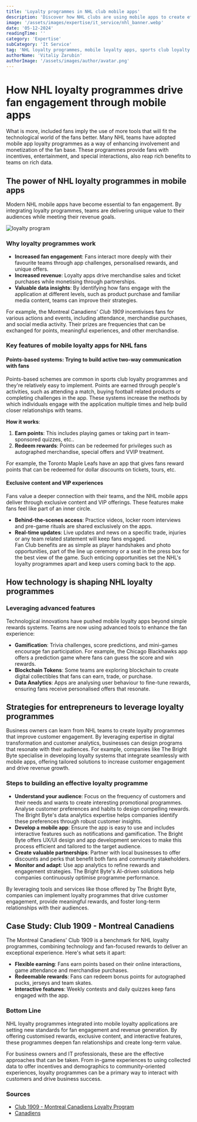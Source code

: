 ```yaml
---
title: 'Loyalty programmes in NHL club mobile apps'
description: 'Discover how NHL clubs are using mobile apps to create effective loyalty programmes that engage fans and build customer loyalty. Learn the key features of successful loyalty solutions.'
image: '/assets/images/expertise/it_service/nhl_banner.webp'
date: '05-12-2024'
readingTime: ''
category: 'Expertise'
subCategory: 'It Service'
tag: 'NHL loyalty programmes, mobile loyalty apps, sports club loyalty programmes, NHL mobile apps'
authorName: 'Vitaliy Zarubin'
authorImage: '/assets/images/author/avatar.png'
---
```


# How NHL loyalty programmes drive fan engagement through mobile apps

What is more, included fans imply the use of more tools that will fit the technological world of the fans better. Many NHL teams have adopted mobile app loyalty programmes as a way of enhancing involvement and monetization of the fan base. These programmes provide fans with incentives, entertainment, and special interactions, also reap rich benefits to teams on rich data.

## The power of NHL loyalty programmes in mobile apps

Modern NHL mobile apps have become essential to fan engagement. By integrating loyalty programmes, teams are delivering unique value to their audiences while meeting their revenue goals.

![loyalty program](https://imgur.com/XCvlMXa.jpg)

### Why loyalty programmes work
- **Increased fan engagement**: Fans interact more deeply with their favourite teams through app challenges, personalised rewards, and unique offers.  
- **Increased revenue**: Loyalty apps drive merchandise sales and ticket purchases while monetising through partnerships.  
- **Valuable data insights**: By identifying how fans engage with the application at different levels, such as product purchase and familiar media content, teams can improve their strategies.  

For example, the Montreal Canadiens' *Club 1909* incentivises fans for various actions and events, including attendance, merchandise purchases, and social media activity. Their prizes are frequencies that can be exchanged for points, meaningful experiences, and other merchandise.

### Key features of mobile loyalty apps for NHL fans

#### Points-based systems: Trying to build active two-way communication with fans

Points-based schemes are common in sports club loyalty programmes and they're relatively easy to implement. Points are earned through people's activities, such as attending a match, buying football related products or completing challenges in the app. These systems increase the methods by which individuals engage with the application multiple times and help build closer relationships with teams.

**How it works**:  
1. **Earn points**: This includes playing games or taking part in team-sponsored quizzes, etc..  
2. **Redeem rewards**: Points can be redeemed for privileges such as autographed merchandise, special offers and VVIP treatment.  

For example, the Toronto Maple Leafs have an app that gives fans reward points that can be redeemed for dollar discounts on tickets, tours, etc.

#### Exclusive content and VIP experiences

Fans value a deeper connection with their teams, and the NHL mobile apps deliver through exclusive content and VIP offerings. These features make fans feel like part of an inner circle.

- **Behind-the-scenes access**: Practice videos, locker room interviews and pre-game rituals are shared exclusively on the apps.  
- **Real-time updates**: Live updates and news on a specific trade, injuries or any team related statement will keep fans engaged.  
Fan Club benefits are as simple as player handshakes and photo opportunities, part of the line up ceremony or a seat in the press box for the best view of the game. Such enticing opportunities set the NHL's loyalty programmes apart and keep users coming back to the app.


## How technology is shaping NHL loyalty programmes

### Leveraging advanced features

Technological innovations have pushed mobile loyalty apps beyond simple rewards systems. Teams are now using advanced tools to enhance the fan experience:

- **Gamification**: Trivia challenges, score predictions, and mini-games encourage fan participation. For example, the Chicago Blackhawks app offers a prediction game where fans can guess the score and win rewards.
- **Blockchain Tokens**: Some teams are exploring blockchain to create digital collectibles that fans can earn, trade, or purchase.
- **Data Analytics**: Apps are analysing user behaviour to fine-tune rewards, ensuring fans receive personalised offers that resonate.

## Strategies for entrepreneurs to leverage loyalty programmes

Business owners can learn from NHL teams to create loyalty programmes that improve customer engagement. By leveraging expertise in digital transformation and customer analytics, businesses can design programs that resonate with their audiences. For example, companies like The Bright Byte specialise in developing loyalty systems that integrate seamlessly with mobile apps, offering tailored solutions to increase customer engagement and drive revenue growth.

### Steps to building an effective loyalty programme

- **Understand your audience**: Focus on the frequency of customers and their needs and wants to create interesting promotional programmes. Analyse customer preferences and habits to design compelling rewards. The Bright Byte's data analytics expertise helps companies identify these preferences through robust customer insights.
- **Develop a mobile app**: Ensure the app is easy to use and includes interactive features such as notifications and gamification. The Bright Byte offers UX/UI design and app development services to make this process efficient and tailored to the target audience.
- **Create valuable partnerships**:  Partner with local businesses to offer discounts and perks that benefit both fans and community stakeholders.
- **Monitor and adapt**: Use app analytics to refine rewards and engagement strategies. The Bright Byte's AI-driven solutions help companies continuously optimise programme performance.

By leveraging tools and services like those offered by The Bright Byte, companies can implement loyalty programmes that drive customer engagement, provide meaningful rewards, and foster long-term relationships with their audiences.
## Case Study: Club 1909 - Montreal Canadiens

The Montreal Canadiens' Club 1909 is a benchmark for NHL loyalty programmes, combining technology and fan-focused rewards to deliver an exceptional experience. Here's what sets it apart:

- **Flexible earning**: Fans earn points based on their online interactions, game attendance and merchandise purchases.
- **Redeemable rewards**: Fans can redeem bonus points for autographed pucks, jerseys and team skates.
- **Interactive features**: Weekly contests and daily quizzes keep fans engaged with the app.

### Bottom Line

NHL loyalty programmes integrated into mobile loyalty applications are setting new standards for fan engagement and revenue generation. By offering customised rewards, exclusive content, and interactive features, these programmes deepen fan relationships and create long-term value.

For business owners and IT professionals, these are the effective approaches that can be taken. From in-game experiences to using collected data to offer incentives and demographics to community-oriented experiences, loyalty programmes can be a primary way to interact with customers and drive business success.

### Sources
- [Club 1909 - Montreal Canadiens Loyalty Program](https://www.club1909.com)
- [Canadiens](https://www.nhl.com/canadiens/info/jersey/home)